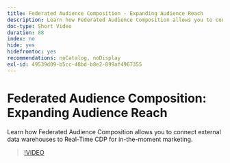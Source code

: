 ```yaml
---
title: Federated Audience Composition - Expanding Audience Reach
description: Learn how Federated Audience Composition allows you to connect external data warehouses to Real-Time CDP for in-the-moment marketing.
doc-type: Short Video
duration: 88
index: no
hide: yes
hidefromtoc: yes
recommendations: noCatalog, noDisplay
exl-id: 49539d09-b5cc-48bd-b8e2-899af4967355
---
```

# Federated Audience Composition: Expanding Audience Reach

Learn how Federated Audience Composition allows you to connect external data warehouses to Real-Time CDP for in-the-moment marketing.

<!-- 62_S508_3442517_87_federated-audience-composition-expanding-audience-reach -->
>[!VIDEO](https://video.tv.adobe.com/v/3458295/?learn=on&enablevpops=true)
